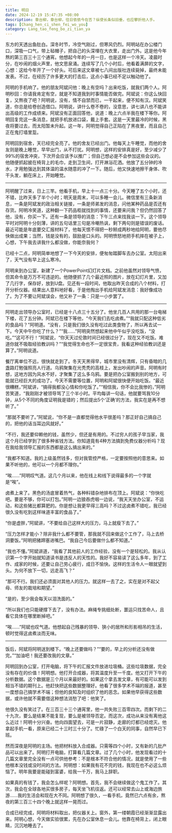 ```yaml
---
title: 明日
date: 2024-12-19 15:47:35 +08:00
description: 章台柳，章台柳，往日依依今在否？纵使长条似旧垂，也应攀折他人手。
tags: [Chang_hen_ci_shen_fei_wo_you]
category: Lang_tao_feng_bo_zi_tian_ya
---
```


东方的天透出鱼肚白。深冬时节，冷空气刚过，但寒风仍烈。阿明站在办公楼门口，深吸一口气，带上毡帽子，把自己的头深埋在大衣里，走出门外。这是他今年熬的第三百三十三个通宵。他想起今年的一月一日，也是这样一个冷天。凌晨时分，在吵闹的烟火声里，他文思泉涌。连续写了几个小时后，他看着满屏的文字，心想：这给今年开了一个好头。可后来这文章被七八间出版社连续毙掉，最终未能发表。不过，在经历了许多更大的打击后，这点小事已经不足以触动他了。 

阿明的手机响了。他的朋友阿斌问他：晚上有空吗？出来吃饭，就我们两个人。阿明秒回：你请我肯定有空，就是不知道我到时事情能否做完。阿斌说：你这么快回复，又熬夜了吧？阿明说，没有，情不自禁而已，一干起来，便不知有汉。阿斌笑道，你总是给卷创造借口。阿明说，讲什么卷不卷的，没意思，讲七讲八也不能讲出高级的工作成绩来。阿斌没有正面回答他，说道：晚上六点半我在楼下等你。阿明回复完这一条消息，就把手机放进口袋，戴上手套。这是一天里最冷的时候，黑夜将要过去，而太阳暂未升起。这一年，阿明觉得自己正陷在了黑夜里，而且自己正在鬼打墙里踅。  

阿明回到宿舍，天已经完全亮了。他的舍友已经出门。他每天上午睡觉，而他的舍友则是晚上睡觉，早早出门，从不打扰。阿明想，这样的安排真是好，至少减少了99%的宿舍冲突，下次开会应该予以推广；但自己想必是不会参加这些会议的。他随便抓起披在椅背上的毛巾，走到卫生间，打开淋浴花洒。他放了五分钟的冷水，才用勉强达到其体温的温水随意的冲了一下。随后，他又快速地擦干身体、吹干头发，躺在床上，开始睡觉。

***

阿明醒了过来，日上三竿。他看手机，早上十一点三十分。今天睡了五个小时，还不错，比昨天多了半个小时；明天是周末，可以多睡一会儿。微信里有三条新消息，一条是阿斌发的政治相关链接，一条是师弟发的消息，问他某种药品是否还有存货。阿明冷笑道，这种翻一下药品柜就找到的事情，还要来问我？但仍然回答了他，没有，你买一下。还有一条是领导的消息：下午三点来找我谈一下。这个领导平时对阿明十分刻薄，讲的五句话里三句是冷嘲热讽，剩下两句则是错误的废话。最近可能是年底要交汇报材料了，他每天恨不得把一秒掰成两秒地给阿明，要他尽快做出成果；当然，钱是没有的，鼓励是口头的。阿明愤怒地把手机摔在被子上，心想，下午我去讲我什么都没做，你能奈我何？  

已经十二点，阿明简单地想了一下今天的安排，便匆匆踏脚车去办公室。太阳出来了，天气没有早上这么寒冷。  

阿明来到办公室，新建了一个PowerPoint幻灯片文档。之前他虽然对领导气愤，但其命令是万万不可违逆的。他随便抓了几个最近照的图片，放在幻灯片里，又加了几行字，保存好，放到U盘。见还有一段时间，他取出昨天合成的八个材料，打开分析仪器。结果出人意料地好看，于是他掏出手机给阿斌发消息：我好像成功了。为了不要让阿斌误会，他又补了一条：只是一小步罢了。

***

阿明走出领导办公室时，已经是十八点三十五分了。他坐几百人共用的那一台电梯下楼，花了五分钟。阿斌已在楼下等他，“今天我们去吃卤煮。”“我就只配这种低劣的食品吗？”阿明道。“没有，只是我们很久没有吃过此类食物了，所以再去试一下。今天中午你吃了什么？”“我……”阿明突然想起来他中午似乎没吃饭，“没吃。”“这可不行！”阿斌说，“你天天过伦敦时间已经很过分了，现在又不吃饭。难道你就不吸取经验教训吗？”“我觉得生命也不一定很宝贵，我看这种经验教训还是算了。”阿明说道。

餐厅离单位不远，很快就走到了。冬天天黑得早，城市里没有清辉，只有昏暗的几盏路灯勉强照亮人行道。乌鸦聚集在光秃秃的高枝上，发出吵闹的声音。阿明有时想，这地方因为风水不好，才聚集了这么多乌鸦。要是把办公室搬到别的地方，可能就已经巨大的成功了。今天不需要等位置，阿明和阿斌很快便开始吃饭。“最近很糟糕，”阿斌讲，“搞得我都没心情和你吃饭了。”“相信我，你不会比我惨的，”阿明苦笑道，“我刚刚才被领导骂了三个半小时。平均每讲一句话，他就要骂我10分钟，从5个不同的角度证明我是错的；然后提出5个‘正确’的方法，我实在是再不想听了。”

“那就不要听了。”阿斌说，“你不是一直都觉得他水平很差吗？那正好自己搞自己的，把他的话当耳边风就好。”

“不行，我还要仰赖他的钱，虽然少，但还是有用的。不过穷人的孩子早当家，我这个月已经学到了很多种省钱方法。你知道竟有4种方法搞到免费仪器分析吗？现在我给我领导汇报的东西都是这么搞出来的。”

“我都不知道。我的上级虽然钱多，但对我管控严格，一定要按照他的意思来。如果不听他的，他可以一个月都不理你。”

“唉……”阿明叹气道。这几个月以来，他在线上和线下说得最多的一个字就是“唉”。

卤煮上来了。黑色的汤底冒着热气，各种料错杂地排布在顶上。阿斌说：“你快吃吧。要是不够，你可以打包。”阿明一边狼吞虎咽一边说，“我天天坐办公室，不运动，和这些猪比都算肥的。你是想让我更早得三高吗？不过这卤煮不错吃，我已经很久没有吃到这样味道丰富的食品了。”  

“你是虚胖，”阿斌讲，“不要给自己这样大的压力，马上就瘦下去了。”

“压力怎样才能小？除非我什么都不要管，那我就不回来做这个工作了，马上去桥洞要饭。”阿明把猪蹄塞进嘴巴。“我自己今后要做什么都不知道。”

“我也不懂。”阿斌讲道，“我看了其他前人的工作经验，没有一个是轻松的。我从认识第一个字开始就知道读书是违反人的天性的。我好不容易读了这么多年，到了工作、成家的时候，还要让自己劳心疲行，成日不愉快。这样的生活令人一眼就望到头。为何不放下一切，远走高飞？”

“那可不行。我们还必须面对其他人的压力。就这样一去了之，实在是对不起父母、师友的栽培和期望。”

“是的，至少我会每天以泪洗面的。”

“所以我们也只能硬撑下去了，没有办法。麻绳专挑细处断，噩运只找苦命人，且看它具体在哪里断掉吧。”

“唉……”阿斌也叹气道。他想起自己残暴的领导、狭小的居所和形影相吊的生活，顿时觉得这卤煮淡而无味。

***

饭后，阿斌将阿明送到楼下。“晚上还要做吗？”“要的，早上的分析还没有做完。”“加油吧！我还要改我的文章。”

阿明回到办公室，打开电脑，将下午的汇报文件放进垃圾桶。这些垃圾数据，完全没有存在的价值！阿明想。他打开合成器，将其温度升至一千度。他又打开下午的分析数据。这个数据是三个月以来最好的。如果这个拿去发文章，有可能可以发到相当不错的期刊上。他赶快把这些数据整理好。他看了很多学术不端的报道，甚至一度想自己搞学术不端；但他的良知及时组织了他的恶念。如果他早获得这些数据，或许他就不需要借这种想法消愁了吧：他笑了。

他很久没有笑过了。在三百三十三个通宵里，他一共失败三百零四次。而剩下的二十九次，要么是结果不能复现，要么是被领导否定。而这次，成功从来没有离他这么近过！阿明十分兴奋。他向四面望去，可是一片寂静，走廊的灯都已经熄灭。他拿起手机一看，原来已经二十三时三十分了。忙碌了一个白天的同事，自然早已下班。

然而深夜是阿明的主场。他把材料放入合成器。只需等四个小时，又有新的几批产品可以出来了。阿明打开电脑，打算看几篇文章。过了几个小时，他发现看过的十几篇文章里完全没有一点可供他参考：不是根本不符合他的情况，就是使用了一些他根本没钱或没时间的方法。阿明想：如果我有花不完的钱，我现在也不必这么烦恼了。明年我要是能碰到富婆，给我一千万，我马上辞职。

如果真的有钱了，我会怎么样呢？阿明想。首先，我不会继续做这个鬼工作了。其次，我会在全球各地买很多房子，每天坐飞机往返。还可以经常去山上或海边旅游……我的生活会和现在大不同。阿明想了很久，一看手机，竟然已六点有余，熬夜的第三百三十四个晚上就这样一晃而过。

合成已经完成，阿明将材料取出，把仪器关上。窗外，第一缕朝霞已经渐渐显露出来。阿明心想，今天做实验很累，先在办公室休息一会儿。他靠在椅背上，闭上眼睛，沉沉地睡去了。